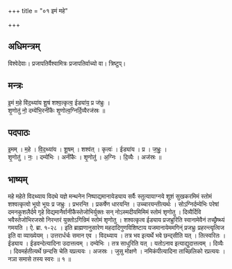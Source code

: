 +++
title = "०१ इमं महे"

+++
## अधिमन्त्रम्
विश्वेदेवाः। प्रजापतिर्वैश्वामित्रः प्रजापतिर्वाच्यो वा। त्रिष्टुप्।

## मन्त्रः
इ॒मं म॒हे वि॑द॒थ्या॑य शू॒षं शश्व॒त्कृत्व॒ ईड्या॑य॒ प्र ज॑भ्रुः ।  
शृ॒णोतु॑ नो॒ दम्ये॑भि॒रनी॑कैः शृ॒णोत्व॒ग्निर्दि॒व्यैरज॑स्रः ॥

## पदपाठः
इ॒मम् । म॒हे । वि॒द॒थ्या॑य । शू॒षम् । शश्व॑त् । कृत्वः॑ । ईड्या॑य । प्र । ज॒भ्रुः॒ ।  
शृ॒णोतु॑ । नः॒ । दम्ये॑भिः । अनी॑कैः । शृ॒णोतु॑ । अ॒ग्निः । दि॒व्यैः । अज॑स्रः ॥

## भाष्यम्
महे महेते विदथ्याय विदथे यज्ञे मन्थनेन निष्पाद्यमानायेड्याय सर्वैः स्तुत्यायाग्नये शूशं सुखकरमिमं स्तोमं शश्वत्कृत्वो भूयो भूयः प्र जभ्रुः । प्रभरन्ति । प्रकर्षेण धारयन्ति । उच्चारयन्तीत्यर्थः । सोऽग्निर्दम्येभिः परेषां दमनकुशलैर्दमे गृहे विद्यमानैर्वानीकैस्तेजोभिर्युक्तः सन् नोऽस्मदीयमिमिमं स्तोमं शृणोतु । दिव्यैर्दिवि भवैस्तेजोभिरजस्रो निरन्तरं युक्तोऽगिन्रिमं स्तोमं शृणोतु । शश्वत्कृत्व ईड्याय प्रजभ्रुरिति स्वानामेवैनं तच्छ्रैष्थ्यं गमयति । ऐ. ब्रा. १-२८ । इति ब्राह्मणानुसारेण महदादिगुणविशिष्टाय यजमानायेममगिन्ं प्रजभ्रुः प्रहरन्त्यृत्विज इति वा व्याख्येयम् । उत्तरार्धर्चः समान एव । विदथ्याय । तत्र भव इत्यर्थे भवे छन्द्सीति यत् । तित्स्वरितः । ईड्याय । ईडवन्देत्यादिना उदात्तत्वम् । दम्येभिः । तत्र साधुरिति यत् । यतोऽनाव इत्याद्युदात्तत्वम् । दिव्यैः । दिवमर्हतीत्यर्थे छन्दसि चेति यप्रत्ययः । अजस्रः । जुसु मोक्षणे । नमिकंपीत्यादिना ताच्छिलिको रप्रत्ययः । नञा समासे तस्य स्वरः ॥ १ ॥